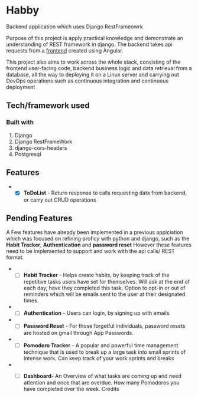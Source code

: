 # Habby
Backend application which uses Django RestFrameowrk

Purpose of this project is apply practical knowledge and demonstrate an understanding of REST framework in django. 
The backend takes api requests from a [frontend](https://github.com/Pedro-D13/ANGULAR-FRONTEND) created using Angular.

This project also aims to work across the whole stack, consisting of the frontend user-facing code, backend business logic and data retrieval from a database, all the way to deploying it on a Linux server and carrying out DevOps operations such as continuous integration and continuous deployment


## Tech/framework used
### Built with
1. Django
1. Django RestFrameWork
1. django-cors-headers
1. Postgresql

## Features
* - [x] **ToDoList** - Return response to calls requesting data from backend, or carry out CRUD operations

## Pending Features 

A Few features have already been implemented in a previous applciation which was focused on refining proficy with python and django, such as the **Habit Tracker**, **Authentication** and **password reset** However these features need to be implemented to support and work with the api calls/ REST format.

* - [ ] **Habit Tracker** - Helps create habits, by keeping track of the repetitive tasks users have set for themselves. Will ask at the end of each day, have they completed this task. Option to opt-in or out of reminders which will be emails sent to the user at their designated times.

* - [ ] **Authentication** - Users can login, by signing up with emails. 

* - [ ] **Password Reset** - For those forgetful individuals, password resets are hosted on gmail through App Passwords. 

* - [ ] **Pomodoro Tracker** - A popular and powerful time management technique that is used to break up a large task into small sprints of intense work. Can keep track of your work sprints and breaks

* - [ ] **Dashboard**- An Overview of what tasks are coming up and need attention and once that are overdue. How many Pomodoros you have completed over the week. 
Credits

